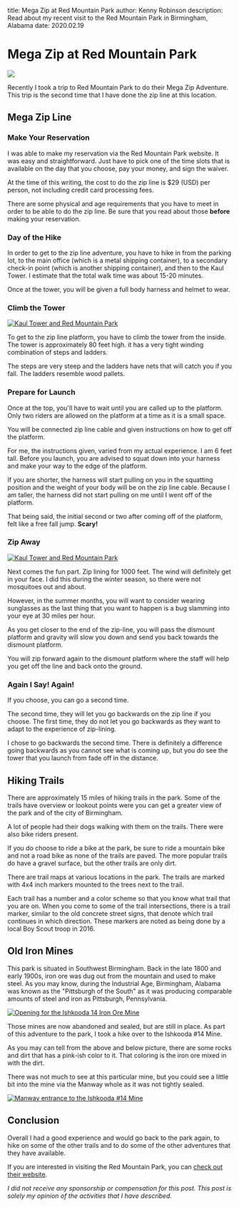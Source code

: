 ﻿title: Mega Zip at Red Mountain Park
author: Kenny Robinson
description: Read about my recent visit to the Red Mountain Park in Birmingham, Alabama
date: 2020.02.19

# Mega Zip at Red Mountain Park

[![](/images/2020.02.20-mega-zip-at-red-mountain-park3.jpg)](/images/2020.02.20-mega-zip-at-red-mountain-park3.jpg)

Recently I took a trip to Red Mountain Park to do their Mega Zip Adventure. This trip 
is the second time that I have done the zip line at this location. 

## Mega Zip Line

### Make Your Reservation

I was able to make my reservation via the Red Mountain Park website. It was 
easy and straightforward. Just have to pick one of the time slots that is available 
on the day that you choose, pay your money, and sign the waiver. 

At the time of this writing, the cost to do the zip line is $29 (USD) per
person, not including credit card processing fees.

There are some physical and age requirements that you have to meet in order to be able 
to do the zip line. Be sure that you read about those **before** making your reservation.

### Day of the Hike

In order to get to the zip line adventure, you have to hike in from the parking lot, to 
the main office (which is a metal shipping container), to a secondary check-in point 
(which is another shipping container), and then to the Kaul Tower. I estimate that the 
total walk time was about 15-20 minutes.

Once at the tower, you will be given a full body harness and helmet to wear.

### Climb the Tower

[![Kaul Tower and Red Mountain Park](/images/2020.02.20-mega-zip-at-red-mountain-park1.jpg)](/images/2020.02.20-mega-zip-at-red-mountain-park1.jpg)

To get to the zip line platform, you have to climb the tower from the inside.
The tower is approximately 
80 feet high. it has a very tight winding combination of steps and ladders. 

The steps are very steep and the ladders have nets that will catch you if you fall.
The ladders resemble wood pallets.

### Prepare for Launch 

Once at the top, you'll have to wait until you are called up to the platform. Only 
two riders are allowed on the platform at a time as it is a small space. 

You will be connected zip line cable and given instructions on how to get off the
platform. 

For me, the instructions given, varied from my actual experience. I am 6 feet 
tall. Before you launch, you are advised to squat down into your harness and 
make your way to the edge of the platform. 

If you are shorter, the harness will start pulling on you in the squatting position
and the weight of your body will be on the zip line cable. Because I am taller, 
the harness did not start pulling on me until I went off of the platform.

That being said, the initial second or two after coming off of the platform, 
felt like a free fall jump. **Scary!**

### Zip Away

[![Kaul Tower and Red Mountain Park](/images/2020.02.20-mega-zip-at-red-mountain-park2.jpg)](/images/2020.02.20-mega-zip-at-red-mountain-park2.jpg)

Next comes the fun part. Zip lining for 1000 feet. The wind will definitely 
get in your face. I did this during the winter season, so there were not mosquitoes 
out and about. 

However, in the summer months, you will want to consider 
wearing sunglasses as the last thing that you want to happen is a bug slamming 
into your eye at 30 miles per hour.

As you get closer to the end of the zip-line, you will pass the dismount 
platform and gravity will slow you down and send you back towards the 
dismount platform. 

You will zip forward again to the dismount platform where the staff 
will help you get off the line and back onto the ground.

### Again I Say! Again!

If you choose, you can go a second time. 

The second time, they will let you go backwards on the zip line if you choose. 
The first time, they do not let you go backwards as they want to adapt
to the experience of zip-lining.

I chose to go backwards the second time. There is definitely a difference 
going backwards as you cannot see what is coming up, but you do see the 
tower that you launch from fade off in the distance.

## Hiking Trails 

There are approximately 15 miles of hiking trails in the park. Some of the trails 
have overview or lookout points were you can get a greater view of the park and of the 
city of Birmingham. 

A lot of people had their dogs walking with them on the trails. There were also bike 
riders present. 

If you do choose to ride a bike at the park, be sure to ride a mountain bike and 
not a road bike as none of the trails are paved. The more popular trails do 
have a gravel surface, but the other trails are only dirt.

There are trail maps at various locations in the park. The trails are marked with 
4x4 inch markers mounted to the trees next to the trail. 

Each trail has a number and a color scheme so that you know what trail that you are
on. When you come to some of the trail intersections, there is a trail marker, 
similar to the old concrete street signs, that denote which trail continues 
in which direction. These markers are noted as being done by a local Boy Scout
troop in 2016. 

## Old Iron Mines 

This park is situated in Southwest Birmingham. Back in the late 1800 and early 1900s, 
iron ore was dug out from the mountain and used to make steel. As you may know, during 
the Industrial Age, Birmingham, Alabama was known as the "Pittsburgh of the South" as it 
was producing comparable amounts of steel and iron as Pittsburgh, Pennsylvania. 

[![Opening for the Ishkooda 14 Iron Ore Mine](/images/2020.02.20-mega-zip-at-red-mountain-park5.jpg)](/images/2020.02.20-mega-zip-at-red-mountain-park5.jpg)

Those mines are now abandoned and sealed, but are still in place. As part of this 
adventure to the park, I took a hike over to the Ishkooda #14 Mine. 

As you may can tell from the above and below picture, there are some rocks 
and dirt that has a pink-ish color to it. That coloring is the iron ore 
mixed in with the dirt.

There was not much to see at this particular mine, but you could see a
little bit into the mine via the Manway whole as it was not tightly sealed.

[![Manway entrance to the Ishkooda #14 Mine](/images/2020.02.20-mega-zip-at-red-mountain-park4.jpg)](/images/2020.02.20-mega-zip-at-red-mountain-park4.jpg)

## Conclusion

Overall I had a good experience and would go back to the park again, to hike on 
some of the other trails and to do some of the other adventures that they 
have available.

If you are interested in visiting the Red Mountain Park, you can 
[check out their website](https://redmountainpark.org/).

*I did not receive any sponsorship or compensation for this post. This post is 
solely my opinion of the activities that I have described.*
